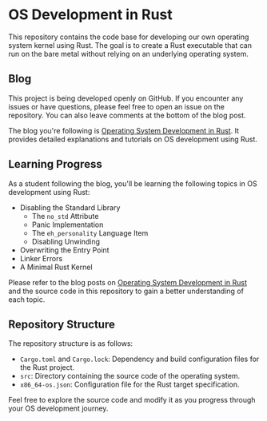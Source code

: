 # OS Development in Rust

This repository contains the code base for developing our own operating system kernel using Rust. The goal is to create a Rust executable that can run on the bare metal without relying on an underlying operating system.

## Blog

This project is being developed openly on GitHub. If you encounter any issues or have questions, please feel free to open an issue on the repository. You can also leave comments at the bottom of the blog post.

The blog you're following is [Operating System Development in Rust](https://os.phil-opp.com/). It provides detailed explanations and tutorials on OS development using Rust.

## Learning Progress

As a student following the blog, you'll be learning the following topics in OS development using Rust:

- Disabling the Standard Library
  - The `no_std` Attribute
  - Panic Implementation
  - The `eh_personality` Language Item
  - Disabling Unwinding
- Overwriting the Entry Point
- Linker Errors
- A Minimal Rust Kernel

Please refer to the blog posts on [Operating System Development in Rust](https://os.phil-opp.com/) and the source code in this repository to gain a better understanding of each topic.

## Repository Structure

The repository structure is as follows:

- `Cargo.toml` and `Cargo.lock`: Dependency and build configuration files for the Rust project.
- `src`: Directory containing the source code of the operating system.
- `x86_64-os.json`: Configuration file for the Rust target specification.

Feel free to explore the source code and modify it as you progress through your OS development journey.

